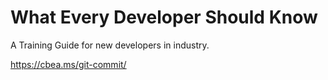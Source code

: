 # What Every Developer Should Know

A Training Guide for new developers in industry.


https://cbea.ms/git-commit/
